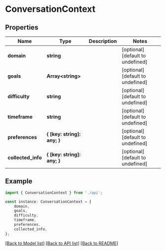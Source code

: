 # ConversationContext


## Properties

Name | Type | Description | Notes
------------ | ------------- | ------------- | -------------
**domain** | **string** |  | [optional] [default to undefined]
**goals** | **Array&lt;string&gt;** |  | [optional] [default to undefined]
**difficulty** | **string** |  | [optional] [default to undefined]
**timeframe** | **string** |  | [optional] [default to undefined]
**preferences** | **{ [key: string]: any; }** |  | [optional] [default to undefined]
**collected_info** | **{ [key: string]: any; }** |  | [optional] [default to undefined]

## Example

```typescript
import { ConversationContext } from './api';

const instance: ConversationContext = {
    domain,
    goals,
    difficulty,
    timeframe,
    preferences,
    collected_info,
};
```

[[Back to Model list]](../README.md#documentation-for-models) [[Back to API list]](../README.md#documentation-for-api-endpoints) [[Back to README]](../README.md)
